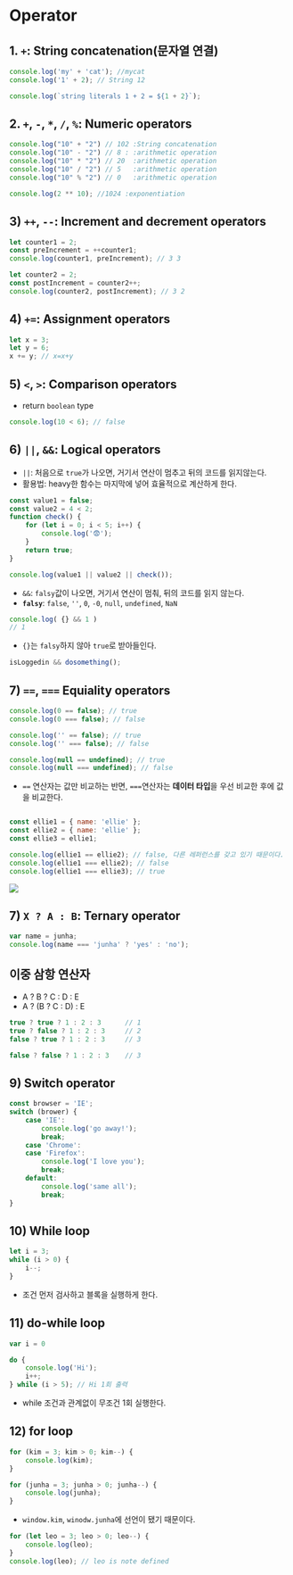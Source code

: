 # Operator

## 1. `+`: String concatenation(문자열 연결)

```js
console.log('my' + 'cat'); //mycat
console.log('1' + 2); // String 12

console.log(`string literals 1 + 2 = ${1 + 2}`); 
```

## 2. `+`, `-`, `*`, `/`, `%`: Numeric operators

```js
console.log("10" + "2") // 102 :String concatenation
console.log("10" - "2") // 8 : :arithmetic operation
console.log("10" * "2") // 20  :arithmetic operation
console.log("10" / "2") // 5   :arithmetic operation
console.log("10" % "2") // 0   :arithmetic operation

console.log(2 ** 10); //1024 :exponentiation
```

## 3) `++`, `--`: Increment and decrement operators

```js
let counter1 = 2;
const preIncrement = ++counter1;
console.log(counter1, preIncrement); // 3 3

let counter2 = 2;
const postIncrement = counter2++;
console.log(counter2, postIncrement); // 3 2
```

## 4) `+=`: Assignment operators

```js
let x = 3;
let y = 6;
x += y; // x=x+y
```

## 5) `<`, `>`: Comparison operators
- return `boolean` type

```js
console.log(10 < 6); // false
```

## 6) `||`, `&&`: Logical operators

- `||`: 처음으로 `true`가 나오면, 거기서 연산이 멈추고 뒤의 코드를 읽지않는다.
- 활용법: heavy한 함수는 마지막에 넣어 효율적으로 계산하게 한다.

```js
const value1 = false;
const value2 = 4 < 2;
function check() {
    for (let i = 0; i < 5; i++) {
        console.log('😨');
    }
    return true;
}

console.log(value1 || value2 || check());
```

- `&&`: `falsy`값이 나오면, 거기서 연산이 멈춰, 뒤의 코드를 읽지 않는다.
- **`falsy`**: `false`, `''`, `0`, `-0`, `null`, `undefined`, `NaN`


```js
console.log( {} && 1 ) 
// 1
```
-  `{}`는 `falsy`하지 않아 `true`로 받아들인다.


```js
isLoggedin && dosomething();
```

## 7) `==`, `===` Equiality operators

```js
console.log(0 == false); // true
console.log(0 === false); // false

console.log('' == false); // true
console.log('' === false); // false

console.log(null == undefined); // true
console.log(null === undefined); // false
```
- `==` 연산자는 값만 비교하는 반면, `===`연산자는 **데이터 타입**을 우선 비교한 후에 값을 비교한다.

```js

const ellie1 = { name: 'ellie' };
const ellie2 = { name: 'ellie' };
const ellie3 = ellie1;

console.log(ellie1 == ellie2); // false, 다른 레퍼런스를 갖고 있기 때문이다.
console.log(ellie1 === ellie2); // false
console.log(ellie1 === ellie3); // true
```

![](https://user-images.githubusercontent.com/76730867/143535733-0a6d4562-ca2d-4ba3-9618-80124c9012eb.PNG)

## 7) `X ? A : B`: Ternary operator

```js
var name = junha;
console.log(name === 'junha' ? 'yes' : 'no');
```

## 이중 삼항 연산자

- A ? B ? C : D : E
- A ? (B ? C : D) : E

```js
true ? true ? 1 : 2 : 3      // 1
true ? false ? 1 : 2 : 3     // 2
false ? true ? 1 : 2 : 3     // 3

false ? false ? 1 : 2 : 3    // 3
```

## 9) Switch operator

```js
const browser = 'IE';
switch (brower) {
    case 'IE':
        console.log('go away!');
        break;
    case 'Chrome':
    case 'Firefox':
        console.log('I love you');
        break;
    default:
        console.log('same all');
        break;
}
```

## 10) While loop

```js
let i = 3;
while (i > 0) {
    i--;
}
```

-   조건 먼저 검사하고 블록을 실행하게 한다.

## 11) do-while loop

```js
var i = 0

do {
    console.log('Hi');
    i++;
} while (i > 5); // Hi 1회 출력

```

- while 조건과 관계없이 무조건 1회 실행한다.

## 12) for loop

```js
for (kim = 3; kim > 0; kim--) {
    console.log(kim);
}

for (junha = 3; junha > 0; junha--) {
    console.log(junha);
}
```
-   `window.kim`, `winodw.junha`에 선언이 됐기 때문이다.

```js
for (let leo = 3; leo > 0; leo--) {
    console.log(leo);
}
console.log(leo); // leo is note defined
```